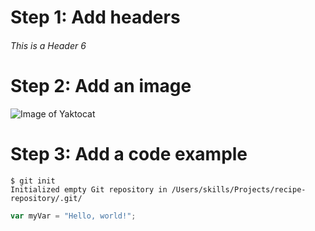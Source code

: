 # Step 1: Add headers
###### This is a Header 6

# Step 2: Add an image
![Image of Yaktocat](https://octodex.github.com/images/yaktocat.png)

# Step 3: Add a code example
```
$ git init
Initialized empty Git repository in /Users/skills/Projects/recipe-repository/.git/
```

``` javascript
var myVar = "Hello, world!";
```
